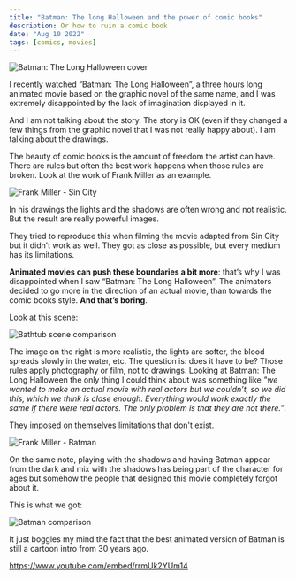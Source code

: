 ```yaml
---
title: "Batman: The long Halloween and the power of comic books"
description: Or how to ruin a comic book
date: "Aug 10 2022"
tags: [comics, movies]
---
```


![Batman: The Long Halloween cover](https://i.snap.as/MynPiJE0.jpeg)

I recently watched “Batman: The Long Halloween”, a three hours long animated movie based on the graphic novel of the same name, and I was extremely disappointed by the lack of imagination displayed in it.

And I am not talking about the story. The story is OK (even if they changed a few things from the graphic novel that I was not really happy about). I am talking about the drawings.

The beauty of comic books is the amount of freedom the artist can have. There are rules but often the best work happens when those rules are broken. Look at the work of Frank Miller as an example.

![Frank Miller - Sin City](https://i.snap.as/RTcIbA5E.jpg)

In his drawings the lights and the shadows are often wrong and not realistic. But the result are really powerful images.

They tried to reproduce this when filming the movie adapted from Sin City but it didn’t work as well. They got as close as possible, but every medium has its limitations.

**Animated movies can push these boundaries a bit more**: that’s why I was disappointed when I saw “Batman: The Long Halloween”. The animators decided to go more in the direction of an actual movie, than towards the comic books style. **And that’s boring**.

Look at this scene:

![Bathtub scene comparison](https://i.snap.as/v94lmsef.jpg)

The image on the right is more realistic, the lights are softer, the blood spreads slowly in the water, etc. The question is: does it have to be? Those rules apply photography or film, not to drawings.
Looking at Batman: The Long Halloween the only thing I could think about was something like _"we wanted to make an actual movie with real actors but we couldn’t, so we did this, which we think is close enough. Everything would work exactly the same if there were real actors. The only problem is that they are not there."_.

They imposed on themselves limitations that don't exist.

![Frank Miller - Batman](https://i.snap.as/iRZnrzM6.webp)

On the same note, playing with the shadows and having Batman appear from the dark and mix with the shadows has being part of the character for ages but somehow the people that designed this movie completely forgot about it.

This is what we got:

![Batman comparison](https://i.snap.as/lEfrbXL4.jpg)

It just boggles my mind the fact that the best animated version of Batman is still a cartoon intro from 30 years ago.

https://www.youtube.com/embed/rrmUk2YUm14

